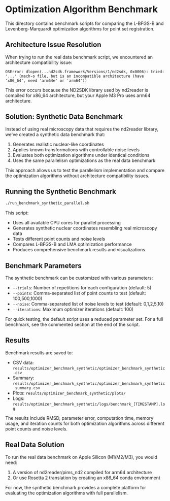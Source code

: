 # Optimization Algorithm Benchmark

This directory contains benchmark scripts for comparing the L-BFGS-B and Levenberg-Marquardt optimization algorithms for point set registration.

## Architecture Issue Resolution

When trying to run the real data benchmark script, we encountered an architecture compatibility issue:

```
OSError: dlopen(...nd2sdk.framework/Versions/1/nd2sdk, 0x0006): tried: '...' (mach-o file, but is an incompatible architecture (have 'x86_64', need 'arm64e' or 'arm64'))
```

This error occurs because the ND2SDK library used by nd2reader is compiled for x86_64 architecture, but your Apple M3 Pro uses arm64 architecture.

## Solution: Synthetic Data Benchmark

Instead of using real microscopy data that requires the nd2reader library, we've created a synthetic data benchmark that:

1. Generates realistic nuclear-like coordinates 
2. Applies known transformations with controllable noise levels
3. Evaluates both optimization algorithms under identical conditions
4. Uses the same parallelism optimizations as the real data benchmark

This approach allows us to test the parallelism implementation and compare the optimization algorithms without architecture compatibility issues.

## Running the Synthetic Benchmark

```bash
./run_benchmark_synthetic_parallel.sh
```

This script:
- Uses all available CPU cores for parallel processing
- Generates synthetic nuclear coordinates resembling real microscopy data
- Tests different point counts and noise levels
- Compares L-BFGS-B and LMA optimization performance
- Produces comprehensive benchmark results and visualizations

## Benchmark Parameters

The synthetic benchmark can be customized with various parameters:

- `--trials`: Number of repetitions for each configuration (default: 5)
- `--points`: Comma-separated list of point counts to test (default: 100,500,1000)
- `--noise`: Comma-separated list of noise levels to test (default: 0,1,2,5,10)
- `--iterations`: Maximum optimizer iterations (default: 100)

For quick testing, the default script uses a reduced parameter set. For a full benchmark, see the commented section at the end of the script.

## Results

Benchmark results are saved to:

- CSV data: `results/optimizer_benchmark_synthetic/optimizer_benchmark_synthetic.csv`
- Summary: `results/optimizer_benchmark_synthetic/optimizer_benchmark_synthetic_summary.csv`
- Plots: `results/optimizer_benchmark_synthetic/plots/`
- Logs: `results/optimizer_benchmark_synthetic/logs/benchmark_[TIMESTAMP].log`

The results include RMSD, parameter error, computation time, memory usage, and iteration counts for both optimization algorithms across different point counts and noise levels.

## Real Data Solution

To run the real data benchmark on Apple Silicon (M1/M2/M3), you would need:

1. A version of nd2reader/pims_nd2 compiled for arm64 architecture
2. Or use Rosetta 2 translation by creating an x86_64 conda environment

For now, the synthetic benchmark provides a complete platform for evaluating the optimization algorithms with full parallelism.